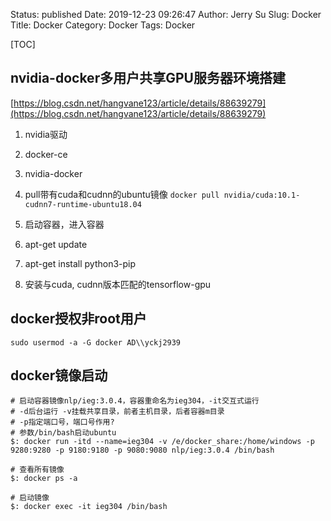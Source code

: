 Status: published
Date: 2019-12-23 09:26:47
Author: Jerry Su
Slug: Docker
Title: Docker
Category: Docker 
Tags: Docker

[TOC]

## nvidia-docker多用户共享GPU服务器环境搭建

[https://blog.csdn.net/hangvane123/article/details/88639279](https://blog.csdn.net/hangvane123/article/details/88639279)

1. nvidia驱动

2. docker-ce

3. nvidia-docker

4. pull带有cuda和cudnn的ubuntu镜像 `docker pull nvidia/cuda:10.1-cudnn7-runtime-ubuntu18.04`

5. 启动容器，进入容器

6. apt-get update

6. apt-get install python3-pip

7. 安装与cuda, cudnn版本匹配的tensorflow-gpu

## docker授权非root用户

`sudo usermod -a -G docker AD\\yckj2939`

## docker镜像启动

```
# 启动容器镜像nlp/ieg:3.0.4，容器重命名为ieg304，-it交互式运行 
# -d后台运行 -v挂载共享目录，前者主机目录，后者容器m目录
# -p指定端口号，端口号作用?
# 参数/bin/bash启动ubuntu
$: docker run -itd --name=ieg304 -v /e/docker_share:/home/windows -p 9280:9280 -p 9180:9180 -p 9080:9080 nlp/ieg:3.0.4 /bin/bash

# 查看所有镜像
$: docker ps -a

# 启动镜像
$: docker exec -it ieg304 /bin/bash
```
